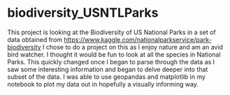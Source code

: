 # biodiversity_USNTLParks
This project is looking at the Biodiversity of US National Parks in a set of data obtained from https://www.kaggle.com/nationalparkservice/park-biodiversity
I chose to do a project on this as I enjoy nature and am an avid bird watcher. I thought it would be fun to look at all the species in National Parks.
This quickly changed once I began to parse through the data as I saw some interesting information and began to delve deeper into that subset of the data.
I was able to use geopandas and matplotlib in my notebook to plot my data out in hopefully a visually informing way.
